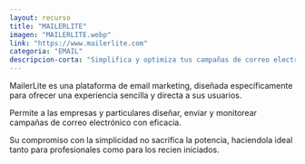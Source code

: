 ```yaml
---
layout: recurso
title: "MAILERLITE"
imagen: "MAILERLITE.webp"
link: "https://www.mailerlite.com"
categoria: "EMAIL"
descripcion-corta: "Simplifica y optimiza tus campañas de correo electrónico."
---
```


MailerLite es una plataforma de email marketing, diseñada específicamente para ofrecer una experiencia sencilla y directa a sus usuarios. 

Permite a las empresas y particulares diseñar, enviar y monitorear campañas de correo electrónico con eficacia. 

Su compromiso con la simplicidad no sacrifica la potencia, haciendola ideal tanto para profesionales como para los recien iniciados.